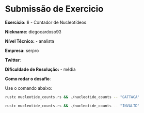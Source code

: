 # Submissão de Exercicio

**Exercicio:** 8 - Contador de Nucleotídeos

**Nickname:** diegocardoso93

**Nível Técnico:** - analista

**Empresa:** serpro

**Twitter**:  

**Dificuldade de Resolução:** - média

**Como rodar o desafio**: 

Use o comando abaixo: 
```bash
rustc nucleotide_counts.rs && ./nucleotide_counts -- "GATTACA"

rustc nucleotide_counts.rs && ./nucleotide_counts -- "INVALID"
```
